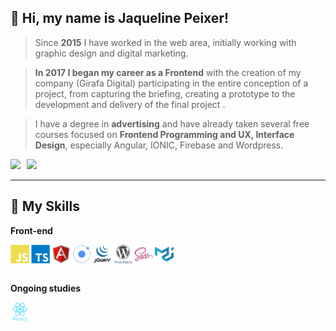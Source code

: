 ## 💜 Hi, my name is <strong>Jaqueline Peixer</strong>!

> Since **2015** I have worked in the web area, initially working with graphic design and digital marketing.
 
> **In 2017 I began my career as a Frontend** with the creation of my company (Girafa Digital) participating in the entire conception of a project, from capturing the briefing, creating a prototype to the development and delivery of the final project .
 
> I have a degree in **advertising** and have already taken several free courses focused on **Frontend Programming and UX, Interface Design**, especially Angular, IONIC, Firebase and Wordpress.

<div style="display: flex; gap: 10px;">
    <a href="https://www.linkedin.com/in/jaquelinepeixer/" target="_blank"><img src="https://img.shields.io/badge/-LinkedIn-%230077B5?style=for-the-badge&logo=linkedin&logoColor=white"></a>
   <a href="mailto:peixer.jaqueline@gmail.com" target="_blank"><img src="https://img.shields.io/badge/Gmail-D14836?style=for-the-badge&logo=gmail&logoColor=white"></a> 
</div>

----

## 🚀 My Skills

**Front-end**
<div style="display: flex; gap: 3px;">
  <img align="center" alt="icon-javascript" title="Javascript" height="30" width="30"
    src="https://raw.githubusercontent.com/devicons/devicon/master/icons/javascript/javascript-plain.svg">
  <img align="center" alt="icon-typescript" title="Typescript" height="30" width="30"
    src="https://raw.githubusercontent.com/devicons/devicon/master/icons/typescript/typescript-plain.svg">
  <img align="center" alt="icon-angularjs" title="Angular" height="30" width="30"
    src="https://raw.githubusercontent.com/devicons/devicon/master/icons/angularjs/angularjs-original.svg">
  <img align="center" alt="icon-ionic" title="IONIC" height="30" width="30"
    src="https://raw.githubusercontent.com/devicons/devicon/master/icons/ionic/ionic-original.svg">
  <img align="center" alt="icon-jquery" title="Jquery" height="30" width="30"
    src="https://raw.githubusercontent.com/devicons/devicon/master/icons/jquery/jquery-original-wordmark.svg">
  <img align="center" alt="icon-wordpress" title="Wordpress" height="30" width="30"
    src="https://raw.githubusercontent.com/devicons/devicon/master/icons/wordpress/wordpress-original.svg">
  <img align="center" alt="icon-sass" title="Sass" height="30" width="30"
    src="https://raw.githubusercontent.com/devicons/devicon/master/icons/sass/sass-original.svg">
  <img align="center" alt="icon-materialui" title="Material UI" height="30" width="30"
    src="https://raw.githubusercontent.com/devicons/devicon/master/icons/materialui/materialui-original.svg">
</div>

<br> 

**Ongoing studies**
<div style="display: flex; gap: 3px;">
  <img align="center" alt="icon-react" height="30" width="30" src="https://raw.githubusercontent.com/devicons/devicon/master/icons/react/react-original-wordmark.svg">
</div>
